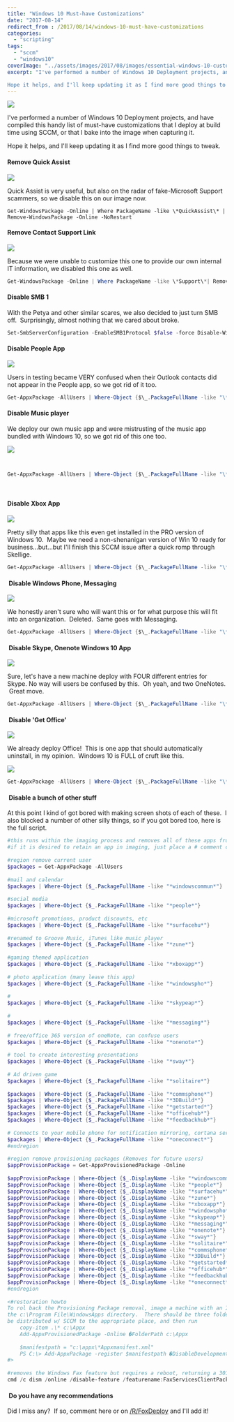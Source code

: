 ```yaml
---
title: "Windows 10 Must-have Customizations"
date: "2017-08-14"
redirect_from : /2017/08/14/windows-10-must-have-customizations
categories: 
  - "scripting"
tags: 
  - "sccm"
  - "windows10"
coverImage: "../assets/images/2017/08/images/essential-windows-10-customizations.png"
excerpt: "I've performed a number of Windows 10 Deployment projects, and have compiled this handy list of must-have customizations that I deploy at build time using SCCM, or that I bake into the image when capturing it.

Hope it helps, and I'll keep updating it as I find more good things to tweak."
---
```


![](../assets/images/2017/08/images/essential-windows-10-customizations.png?w=636)

I've performed a number of Windows 10 Deployment projects, and have compiled this handy list of must-have customizations that I deploy at build time using SCCM, or that I bake into the image when capturing it.

Hope it helps, and I'll keep updating it as I find more good things to tweak.

#### Remove Quick Assist

![](../assets/images/2017/08/images/quickassist.png?w=636)

Quick Assist is very useful, but also on the radar of fake-Microsoft Support scammers, so we disable this on our image now.

```powersherll
Get-WindowsPackage -Online | Where PackageName -like \*QuickAssist\* | Remove-WindowsPackage -Online -NoRestart
```

#### Remove Contact Support Link

![](../assets/images/2017/08/images/support.png?w=636)

Because we were unable to customize this one to provide our own internal IT information, we disabled this one as well.

```powershell
Get-WindowsPackage -Online | Where PackageName -like \*Support\*| Remove-WindowsPackage -Online -NoRestart 
```

#### Disable SMB 1

With the Petya and other similar scares, we also decided to just turn SMB off.  Surprisingly, almost nothing that we cared about broke.

```powershell
Set-SmbServerConfiguration -EnableSMB1Protocol $false -force Disable-WindowsOptionalFeature -Online -FeatureName smb1protocol -NoRestart
```

#### Disable People App

![](../assets/images/2017/08/images/people.png?w=636)

Users in testing became VERY confused when their Outlook contacts did not appear in the People app, so we got rid of it too.

```powershell
Get-AppxPackage -AllUsers | Where-Object {$\_.PackageFullName -like "\*people\*"} | Remove-AppxPackage 
```

#### Disable Music player

We deploy our own music app and were mistrusting of the music app bundled with Windows 10, so we got rid of this one too.

![](../assets/images/2017/08/images/music.png?w=636)

```powershell


Get-AppxPackage -AllUsers | Where-Object {$\_.PackageFullName -like "\*zune\*"} | Remove-AppxPackage


```

 

#### Disable Xbox App

![](../assets/images/2017/08/images/xbox.png?w=636)

Pretty silly that apps like this even get installed in the PRO version of Windows 10.  Maybe we need a non-shenanigan version of Win 10 ready for business...but...but I'll finish this SCCM issue after a quick romp through Skellige.

```powershell
Get-AppxPackage -AllUsers | Where-Object {$\_.PackageFullName -like "\*xboxapp\*"} | Remove-AppxPackage 
```

####  Disable Windows Phone, Messaging

![](../assets/images/2017/08/images/phone.png?w=636)

We honestly aren't sure who will want this or for what purpose this will fit into an organization.  Deleted.  Same goes with Messaging.

```powershell
Get-AppxPackage -AllUsers | Where-Object {$\_.PackageFullName -like "\*windowspho\*"} | Remove-AppxPackage Get-AppxPackage -AllUsers | Where-Object {$\_.PackageFullName -like "\*messaging\*"} | Remove-AppxPackage 
```

####  Disable Skype, Onenote Windows 10 App

![](../assets/images/2017/08/images/skype.png?w=636)

Sure, let's have a new machine deploy with FOUR different entries for Skype. No way will users be confused by this.  Oh yeah, and two OneNotes.  Great move.

```powershell
Get-AppxPackage -AllUsers | Where-Object {$\_.PackageFullName -like "\*skypeap\*"} | Remove-AppxPackage Get-AppxPackage -AllUsers | Where-Object {$\_.PackageFullName -like "\*onenote\*"} | Remove-AppxPackage 
```

####  Disable 'Get Office'

![](../assets/images/2017/08/images/getoffcie.png?w=636)

We already deploy Office!  This is one app that should automatically uninstall, in my opinion.  Windows 10 is FULL of cruft like this.

![](../assets/images/2017/08/images/FP3134.jpg)

```powershell
Get-AppxPackage -AllUsers | Where-Object {$\_.PackageFullName -like "\*officehub\*"} | Remove-AppxPackage | Remove-AppxPackage 
```

####  Disable a bunch of other stuff

At this point I kind of got bored with making screen shots of each of these.  I also blocked a number of other silly things, so if you got bored too, here is the full script.

```powershell 
#this runs within the imaging process and removes all of these apps from the local user (SCCM / local system) and future users
#if it is desired to retain an app in imaging, just place a # comment character at the start of a line
 
#region remove current user
$packages = Get-AppxPackage -AllUsers
 
#mail and calendar
$packages | Where-Object {$_.PackageFullName -like "*windowscommun*"}     | Remove-AppxPackage
 
#social media
$packages | Where-Object {$_.PackageFullName -like "*people*"}            | Remove-AppxPackage
 
#microsoft promotions, product discounts, etc
$packages | Where-Object {$_.PackageFullName -like "*surfacehu*"}         | Remove-AppxPackage
 
#renamed to Groove Music, iTunes like music player
$packages | Where-Object {$_.PackageFullName -like "*zune*"}              | Remove-AppxPackage
 
#gaming themed application
$packages | Where-Object {$_.PackageFullName -like "*xboxapp*"}           | Remove-AppxPackage
 
# photo application (many leave this app)
$packages | Where-Object {$_.PackageFullName -like "*windowspho*"}        | Remove-AppxPackage
 
#
$packages | Where-Object {$_.PackageFullName -like "*skypeap*"}           | Remove-AppxPackage
 
#
$packages | Where-Object {$_.PackageFullName -like "*messaging*"}         | Remove-AppxPackage
 
# free/office 365 version of oneNote, can confuse users
$packages | Where-Object {$_.PackageFullName -like "*onenote*"}           | Remove-AppxPackage
 
# tool to create interesting presentations
$packages | Where-Object {$_.PackageFullName -like "*sway*"}              | Remove-AppxPackage
 
# Ad driven game
$packages | Where-Object {$_.PackageFullName -like "*solitaire*"}         | Remove-AppxPackage
 
$packages | Where-Object {$_.PackageFullName -like "*commsphone*"}        | Remove-AppxPackage
$packages | Where-Object {$_.PackageFullName -like "*3DBuild*"}           | Remove-AppxPackage
$packages | Where-Object {$_.PackageFullName -like "*getstarted*"}        | Remove-AppxPackage
$packages | Where-Object {$_.PackageFullName -like "*officehub*"}         | Remove-AppxPackage
$packages | Where-Object {$_.PackageFullName -like "*feedbackhub*"}       | Remove-AppxPackage
 
# Connects to your mobile phone for notification mirroring, cortana services
$packages | Where-Object {$_.PackageFullName -like "*oneconnect*"}        | Remove-AppxPackage
#endregion
 
#region remove provisioning packages (Removes for future users)
$appProvisionPackage = Get-AppxProvisionedPackage -Online
 
$appProvisionPackage | Where-Object {$_.DisplayName -like "*windowscommun*"} | Remove-AppxProvisionedPackage -Online
$appProvisionPackage | Where-Object {$_.DisplayName -like "*people*"}        | Remove-AppxProvisionedPackage -Online
$appProvisionPackage | Where-Object {$_.DisplayName -like "*surfacehu*"}     | Remove-AppxProvisionedPackage -Online
$appProvisionPackage | Where-Object {$_.DisplayName -like "*zune*"}          | Remove-AppxProvisionedPackage -Online
$appProvisionPackage | Where-Object {$_.DisplayName -like "*xboxapp*"}       | Remove-AppxProvisionedPackage -Online
$appProvisionPackage | Where-Object {$_.DisplayName -like "*windowspho*"}    | Remove-AppxProvisionedPackage -Online
$appProvisionPackage | Where-Object {$_.DisplayName -like "*skypeap*"}       | Remove-AppxProvisionedPackage -Online
$appProvisionPackage | Where-Object {$_.DisplayName -like "*messaging*"}     | Remove-AppxProvisionedPackage -Online
$appProvisionPackage | Where-Object {$_.DisplayName -like "*onenote*"}       | Remove-AppxProvisionedPackage -Online
$appProvisionPackage | Where-Object {$_.DisplayName -like "*sway*"}          | Remove-AppxProvisionedPackage -Online
$appProvisionPackage | Where-Object {$_.DisplayName -like "*solitaire*"}     | Remove-AppxProvisionedPackage -Online
$appProvisionPackage | Where-Object {$_.DisplayName -like "*commsphone*"}    | Remove-AppxProvisionedPackage -Online
$appProvisionPackage | Where-Object {$_.DisplayName -like "*3DBuild*"}       | Remove-AppxProvisionedPackage -Online
$appProvisionPackage | Where-Object {$_.DisplayName -like "*getstarted*"}    | Remove-AppxProvisionedPackage -Online
$appProvisionPackage | Where-Object {$_.DisplayName -like "*officehub*"}     | Remove-AppxProvisionedPackage -Online
$appProvisionPackage | Where-Object {$_.DisplayName -like "*feedbackhub*"}   | Remove-AppxProvisionedPackage -Online
$appProvisionPackage | Where-Object {$_.DisplayName -like "*oneconnect*"}    | Remove-AppxProvisionedPackage -Online
#endregion
 
<#restoration howto
To rol back the Provisioning Package removal, image a machine with an ISO and then copy the source files from
the c:\Program File\WindowsApps directory.  There should be three folders per Windows 10 app.  These need to
be distributed w/ SCCM to the appropriate place, and then run
    copy-item .\* c:\Appx
    Add-AppxProvisionedPackage -Online �FolderPath c:\Appx
 
    $manifestpath = "c:\appx\*Appxmanifest.xml"
    PS C:\> Add-AppxPackage -register $manifestpath �DisableDevelopmentMode
#>
 
#removes the Windows Fax feature but requires a reboot, returning a 3010 errorlevel.  Ignore this error
cmd /c dism /online /disable-feature /featurename:FaxServicesClientPackage /remove /NoRestart

```

####  Do you have any recommendations

Did I miss any?  If so, comment here or on [/R/FoxDeploy](http://www.reddit.com/r/FoxDeploy) and I'll add it!
